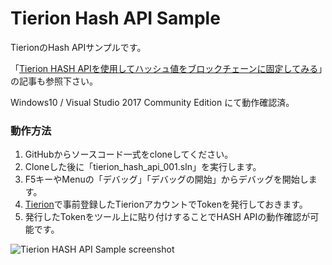 # Tierion Hash API Sample
TierionのHash APIサンプルです。

「[Tierion HASH APIを使用してハッシュ値をブロックチェーンに固定してみる](https://mining.watch/2018/01/07/tierion-hash-api/)」の記事も参照下さい。

Windows10 / Visual Studio 2017 Community Edition にて動作確認済。

### 動作方法  
1. GitHubからソースコード一式をcloneしてください。 
2. Cloneした後に「tierion_hash_api_001.sln」を実行します。
3. F5キーやMenuの「デバッグ」「デバッグの開始」からデバッグを開始します。
4. [Tierion](https://tierion.com/)で事前登録したTierionアカウントでTokenを発行しておきます。
5. 発行したTokenをツール上に貼り付けすることでHASH APIの動作確認が可能です。

![Tierion HASH API Sample screenshot](https://mining.watch/wp/wp-content/uploads/2018/01/tierion_hash_api_sample.png)


